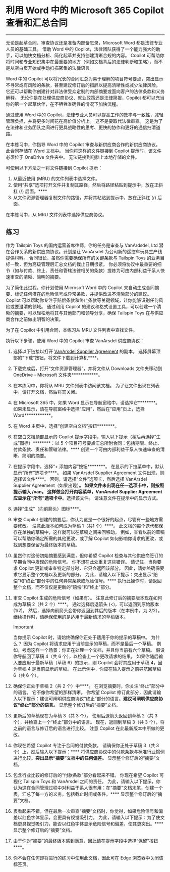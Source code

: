 # 利用 Word 中的 Microsoft 365 Copilot 查看和汇总合同
---
无论是起草合同、审查协议还是准备内部备忘录，Microsoft Word 都是法律专业人员的基础工具。 借助 Word 中的 Copilot，法律团队获得了一个能力强大的助手，可以加快文档分析、简化起草并支持创建清晰合规的内容。 Copilot 可帮助你将时间和专业知识集中在最重要的地方（例如文档背后的法律判断和策略），而不是从空白页开始或手动扫描密集的法律语言。

Word 中的 Copilot 可以将冗长的合同汇总为易于理解的项目符号要点，突出显示不寻常或有风险的条款，甚至建议修订后的措辞以提高清晰性或减少法律风险。 它还可以帮助你创建针对非法律受众定制的内部摘要或面向客户的法律条款和义务解释。 无论你是在处理供应商协议、就业政策还是法律简报，Copilot 都可以充当你的第一个起草伙伴，在不牺牲准确性的情况下加快流程。

通过使用 Word 中的 Copilot，法律专业人员可以提高工作的效率与一致性，减轻管理负担，并将更多时间花在高价值分析上。 这不是要取代法律审查。 这是为了在法律和业务团队之间进行更具战略性的思考、更快的协作和更好的通信扫清道路。

在本练习中，你指导 Word 中的 Copilot 审查与新供应商合作的新供应商协议。 此合同存储在 Word 文档中。 当你将这样的文件链接到 Copilot 提示时，该文件必须位于 OneDrive 文件夹中。 无法链接到电脑上本地存储的文件。

可使用以下方法之一将文件链接到 Copilot 提示：

1. 从最近使用 (MRU) 的文件列表中选择文件。
1. 使用“共享”选项打开文件并复制其路径，然后将路径粘贴到提示中，放在正斜杠 (/) 后面。****
1. 从文件资源管理器复制文件的路径，并将其粘贴到提示中，放在正斜杠 (/) 后面。

在本练习中，从 MRU 文件列表中选择供应商协议。

## 练习

作为 Tailspin Toys 的国内运营首席律师，你的任务是审查与 VanArdsdel, Ltd 潜在合作关系的新供应商协议。计划是让 VanArsdel 为公司新的遥控车玩具生产线提供材料。 合同很长，虽然你需要确保所有的关键条款与 Tailspin Toys 的业务目标一致，但为高级管理层汇总文档的截止日期很紧。 你必须将协议中最重要的细节（如与付款、终止、责任和管辖法律相关的条款）提炼为可由内部利益干系人快速审查的清晰、简明的摘要。

为了简化此过程，你计划使用 Microsoft Word 中的 Copilot 来自动生成合同摘要、标记任何潜在的危险信号或异常条款，并提供改进不清晰部分的建议。 Copilot 可以帮助你专注于赔偿条款和终止条款等关键领域，让你能够识别任何风险或要澄清的领域。 通过利用 Copilot 的建议和格式设置工具，可以创建一个清晰的摘要，可以轻松地将其与其他部门和领导分享，确保 Tailspin Toys 在与供应商合作之前做出明智的决策。

为了在 Copilot 中引用合同，本练习从 MRU 文件列表中查找文件。

执行以下步骤，使用 Word 中的 Copilot 审查 VanArsdel 供应商协议：

1. 选择以下链接以打开 [VanArsdel Supplier Agreement](https://go.microsoft.com/fwlink/?linkid=2320506) 的副本。 选择屏幕顶部的“下载”按钮，将文件下载到计算机****。
1. 下载完成后，打开“文件资源管理器”，并将文件从 Downloads 文件夹移动到 OneDrive - Microsoft 文件夹************。
1. 在本练习中，你将从 MRU 文件列表中访问该文档。 为了让文件出现在列表中，请打开文档，然后将其关闭。
1. 在 Microsoft 365 中，如果 Word 显示在导航窗格中，请选择它********。 如果未显示，请在导航窗格中选择“应用”，然后在“应用”页上，选择 Word************。
1. 在 Word 主页中，选择“创建空白文档”按钮********。
1. 在空白文档顶部显示的 Copilot 提示字段中，输入以下提示（稍后再选择“生成”图标）********：以 5 个项目符号要点汇总所附合同：包括期限、终止、付款条款、责任和管辖法律。**** 创建一个可由内部利益干系人快速审查的清晰、简明的摘要。
1. 在提示字段中，选择“+ 添加内容”按钮********。 在显示的下拉菜单中，默认显示“所有”选项卡****。 如果 VanArsdel Supplier Agreement 文件出现，则选择该文件****。 否则，请选择“文件”选项卡，然后选择 VanArsdel Supplier Agreement（如果出现）********。 如果文件未出现在任一选项卡中，则按照提示输入 /van。 这样做会打开内容菜单，VanArsdel Supplier Agreement 应显示在“所有”选项卡中********。选择该文件。 请注意文件在提示中的显示方式。
1. 选择“生成”（向前箭头）图标****。 
1. 审查 Copilot 创建的摘要后，你认为这是一个很好的起点，尽管有一些地方需要修改。 注意此版本如何成为草稿 1（共1 个）****。 此文档的每个迭代都保存在单独的草稿中，这样就可以在草稿之间来回移动。 例如，查看以前的草稿可以帮助你确定所需的其他更改，或了解 Copilot 如何影响你请求的更改，或找到想要保留为最终版本的草稿。 
1. 虽然你对这份初始摘要感到满意，但你希望 Copilot 检查与其他供应商签订的早期合同中发现的危险信号。 你不想在此处重复这些错误。 请记住，当你要求 Copilot 更新或审查特定部分时，它只会返回该部分。 因此，请始终确保要求它显示整个文档以及更新的部分。 为此，请输入以下提示：突出显示“赔偿”和“终止”部分中的任何异常条款或危险信号。**** 执行此操作时，请返回整个文档，而不仅仅是更新的“赔偿”和“终止”部分。
1. 审查 Copilot 生成的危险信号（如果有）。 注意此修订后的摘要版本现在如何成为草稿 2（共 2 个）****。 通过选择后退箭头 (<)，可以返回到原始版本 (1/2)。 然后，选择向前箭头会带你返回到其后的版本（在本例中，为 2/2）。 继续操作时，请确保使用的是适用于最新请求的草稿版本。

    > [!IMPORTANT]
    > 当你提示 Copilot 时，请始终确保你正处于适用于你的提示的草稿中。 为什么？ 因为 Copilot 将请求应用于当前显示的草稿，而不是最后一个草稿。 例如，考虑这样一个场景：你正在处理一个文档，并且你当前有六个草稿。 假设你导航回了草稿 4（共 6 个），以检查上一个更改请求的结果。 如果你随后输入要应用于最新草稿（草稿 6）的提示，则 Copilot 会将其应用于草稿 4，因为草稿 4 是当前显示的草稿。 在此示例中，你应在输入提示之前导航回草稿 6（共 6 个）。

1. 确保你正处于草稿 2（共 2 个）中****。 在浏览摘要时，你关注“终止”部分中的语言。 它不像你希望的那样清晰。 你希望 Copilot 修订此部分，因此请输入以下提示：建议可阐明供应商协议“终止”部分的语言。**建议可阐明供应商协议“终止”部分的语言。** 显示整个修订后的“摘要”文档。
1. 更新后的草稿现在为草稿 3（共 3 个）。 使用后退箭头返回到草稿 2（共 3 个），并检查上一个“终止”部分中的语言。 现在，返回到草稿 3（共 3 个），将之前的语言与修订后的语言进行比较。 注意 Copilot 在此最新版本中所做的更改。 
1. 你现在希望 Copilot 专注于合同的付款条款。 请确保你正处于草稿 3（共 3个）上，然后输入以下提示：**** 将供应商协议中的付款条款与标准行业惯例进行比较。**突出显示“摘要”文档中的任何偏差。** 显示整个修订后的“摘要”文档。
1. 包含行业比较的修订后的“付款条款”部分看起来不错。 你现在希望 Copilot 可视化 Tailspin Toys 和 VanArsdel 之间的责任。 为此，请输入以下提示，你认为这在合同管理过程中对利益干系人很有用：在“摘要”文档末尾，创建一个表，汇总了每一方的义务，包括截止时间或条件。**** 显示整个修订后的“摘要”文档。
1. 表看起来不错，但在最后一次审查“摘要”文档时，你觉得，如果危险信号和偏差以红色字体显示，会更具有视觉吸引力。 为此，请输入以下提示：为了使文档更具视觉吸引力，能否以红色字体显示危险信号和偏差，使其更突出。**** 显示整个修订后的“摘要”文档。
1. 由于你对“摘要”的最终版本感到满意，因此请在提示字段中选择“保留”按钮****。 
1. 你不会在任何即将进行的练习中使用此文档，因此可在 Edge 浏览器中关闭该标签页。
